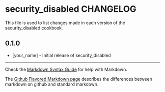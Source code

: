 security_disabled CHANGELOG
================

This file is used to list changes made in each version of the security_disabled cookbook.

0.1.0
-----
- [your_name] - Initial release of security_disabled

- - -
Check the [Markdown Syntax Guide](http://daringfireball.net/projects/markdown/syntax) for help with Markdown.

The [Github Flavored Markdown page](http://github.github.com/github-flavored-markdown/) describes the differences between markdown on github and standard markdown.
